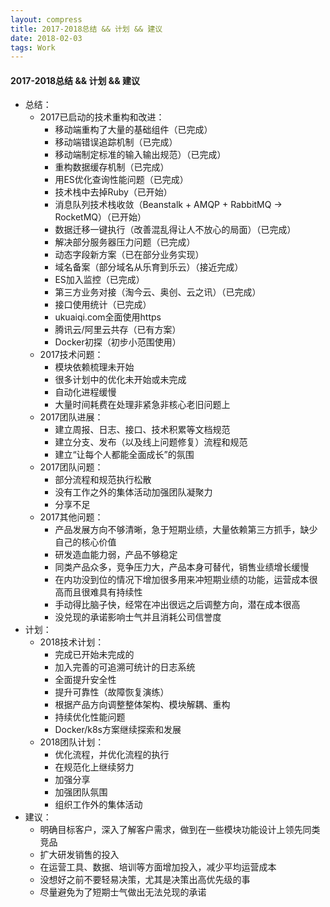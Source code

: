 ```yaml
---
layout: compress
title: 2017-2018总结 && 计划 && 建议
date: 2018-02-03
tags: Work
---
```


#### 2017-2018总结 && 计划 && 建议
- 总结：
	- 2017已启动的技术重构和改进：
		- 移动端重构了大量的基础组件（已完成）
		- 移动端错误追踪机制（已完成）
		- 移动端制定标准的输入输出规范）（已完成）
		- 重构数据缓存机制（已完成）
		- 用ES优化查询性能问题（已完成）
		- 技术栈中去掉Ruby（已开始）
		- 消息队列技术栈收敛（Beanstalk + AMQP + RabbitMQ -> RocketMQ）（已开始）
		- 数据迁移一键执行（改善混乱得让人不放心的局面）（已完成）
		- 解决部分服务器压力问题（已完成）
		- 动态字段新方案（已在部分业务实现）
		- 域名备案（部分域名从乐育到乐云）（接近完成）
		- ES加入监控（已完成）
		- 第三方业务对接（淘今云、奥创、云之讯）（已完成）
		- 接口使用统计（已完成）
		- ukuaiqi.com全面使用https
		- 腾讯云/阿里云共存（已有方案）
		- Docker初探（初步小范围使用）
	- 2017技术问题：
		- 模块依赖梳理未开始
		- 很多计划中的优化未开始或未完成
		- 自动化进程缓慢
		- 大量时间耗费在处理非紧急非核心老旧问题上
	- 2017团队进展：
		- 建立周报、日志、接口、技术积累等文档规范
		- 建立分支、发布（以及线上问题修复）流程和规范
		- 建立“让每个人都能全面成长”的氛围
	- 2017团队问题：
		- 部分流程和规范执行松散
		- 没有工作之外的集体活动加强团队凝聚力
		- 分享不足
	- 2017其他问题：
		- 产品发展方向不够清晰，急于短期业绩，大量依赖第三方抓手，缺少自己的核心价值
		- 研发造血能力弱，产品不够稳定
		- 同类产品众多，竞争压力大，产品本身可替代，销售业绩增长缓慢
		- 在内功没到位的情况下增加很多用来冲短期业绩的功能，运营成本很高而且很难具有持续性
		- 手动得比脑子快，经常在冲出很远之后调整方向，潜在成本很高
		- 没兑现的承诺影响士气并且消耗公司信誉度
- 计划：
	- 2018技术计划：
		- 完成已开始未完成的
		- 加入完善的可追溯可统计的日志系统
		- 全面提升安全性
		- 提升可靠性（故障恢复演练）
		- 根据产品方向调整整体架构、模块解耦、重构
		- 持续优化性能问题
		- Docker/k8s方案继续探索和发展
	- 2018团队计划：
		- 优化流程，并优化流程的执行
		- 在规范化上继续努力
		- 加强分享
		- 加强团队氛围
		- 组织工作外的集体活动
- 建议：
	- 明确目标客户，深入了解客户需求，做到在一些模块功能设计上领先同类竞品
	- 扩大研发销售的投入
	- 在运营工具、数据、培训等方面增加投入，减少平均运营成本
	- 没想好之前不要轻易决策，尤其是决策出高优先级的事
	- 尽量避免为了短期士气做出无法兑现的承诺
